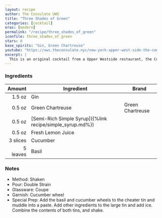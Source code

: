 ```yaml
---
layout: recipe
author: The Consulate UWS
title: "Three Shades of Green"
categories: [cocktail]
eras: [modern]
permalink: "/recipe/three_shades_of_green"
iconfile: three_shades_of_green
stars: 0
base_spirits: "Gin, Green Chartreuse"
youtube: "https://uws.theconsulate.nyc/new-york-upper-west-side-the-consulate-drink-menu"
excerpt: |
  This is an original cocktail from a Upper Westside restaurant, the Consulate.
---
```


### Ingredients

|   Amount | Ingredient                                                | Brand            |
| -------: | --------------------------------------------------------- | ---------------- |
|   1.5 oz | Gin                                                       |
|   0.5 oz | Green Chartreuse                                          | Green Chartreuse |
|   0.5 oz | [Semi-Rich Simple Syrup]({%link recipe/simple_syrup.md%}) |
|   0.5 oz | Fresh Lemon Juice                                         |
| 3 slices | Cucumber                                                  |
| 5 leaves | Basil                                                     |

### Notes

- Method: Shaken
- Pour: Double Strain
- Glassware: Coupe
- Garnish: Cucumber wheel
- Special Prep: Add the basil and cucumber wheels to the cheater tin and muddle into a paste. Add other ingredients to the large tin and add ice. Combine the contents of both tins, and shake.
